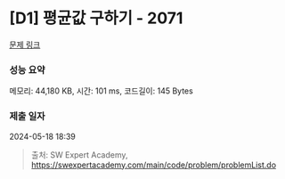 # [D1] 평균값 구하기 - 2071 

[문제 링크](https://swexpertacademy.com/main/code/problem/problemDetail.do?contestProbId=AV5QRnJqA5cDFAUq) 

### 성능 요약

메모리: 44,180 KB, 시간: 101 ms, 코드길이: 145 Bytes

### 제출 일자

2024-05-18 18:39



> 출처: SW Expert Academy, https://swexpertacademy.com/main/code/problem/problemList.do